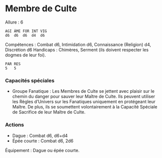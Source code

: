 # Membre de Culte

Allure : 6

	AGI	ÂME	FOR	INT	VIG
	d6	d6	d6	d4	d6

Compétences : Combat d6, Intimidation d6, Connaissance (Religion) d4, Discrétion d6
Handicaps : Chimères, Serment (ils doivent respecter les dogmes de leur foi).

	PAR	RES
	5	5

### Capacités spéciales
- Groupe Fanatique : Les Membres de Culte se jettent avec plaisir sur le chemin du danger pour sauver leur Maître de Culte. Ils peuvent utiliser les Règles d’Univers sur les Fanatiques uniquement en protégeant leur Maître. De plus, ils se soumettent volontairement à la Capacité Spéciale de Sacrifice de leur Maître de Culte.

### Actions
- Dague : Combat d6, d6+d4
- Épée courte : Combat d6, 2d6

Équipement : Dague ou épée courte.
